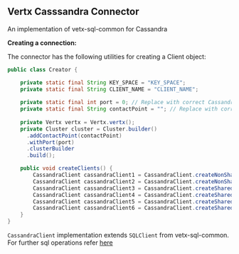 **Vertx Casssandra Connector**
-
An implementation of vetx-sql-common for Cassandra

**Creating a connection:**

The connector has the following utilities for creating a Client object:

```java
public class Creator {

    private static final String KEY_SPACE = "KEY_SPACE";
    private static final String CLIENT_NAME = "CLIENT_NAME";
           
    private static final int port = 0; // Replace with correct Cassandra Port
    private static final String contactPoint = ""; // Replace with correct Cassandra Port
    
    private Vertx vertx = Vertx.vertx();
    private Cluster cluster = Cluster.builder()
      .addContactPoint(contactPoint)
      .withPort(port)
      .clusterBuilder
      .build();

    public void createClients() {
        CassandraClient cassandraClient1 = CassandraClient.createNonShared(vertx, cluster);
        CassandraClient cassandraClient2 = CassandraClient.createNonShared(vertx, cluster, KEY_SPACE);     
        CassandraClient cassandraClient3 = CassandraClient.createShared(vertx, cluster);
        CassandraClient cassandraClient4 = CassandraClient.createShared(vertx, cluster, KEY_SPACE);
        CassandraClient cassandraClient5 = CassandraClient.createShared(vertx, CLIENT_NAME, cluster);
        CassandraClient cassandraClient6 = CassandraClient.createShared(vertx, CLIENT_NAME, cluster, KEY_SPACE);
    }
}

```
`CassandraClient` implementation extends `SQLClient` from vetx-sql-common. For further sql operations refer [here](https://vertx.io/docs/vertx-sql-common/java/)
